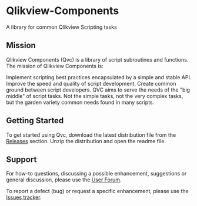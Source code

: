 Qlikview-Components
===================

A library for common Qlikview Scripting tasks

Mission
-------
Qlikview Components (Qvc) is a library of script subroutines and functions. The mission of Qlikview Components is:

Implement scripting best practices encapsulated by a simple and stable API.
Improve the speed and quality of script development.
Create common ground between script developers.
QVC aims to serve the needs of the "big middle" of script tasks. Not the simple tasks, not the very complex tasks, but the garden variety common needs found in many scripts.

Getting Started
---------------
To get started using Qvc, download the latest distribution file from the [Releases](https://github.com/RobWunderlich/Qlikview-Components/releases) section. Unzip the distribution and open the readme file.

Support
-------
For how-to questions, discussing a possible enhancement, suggestions or general discussion, please use the [User Forum](https://groups.google.com/forum/#!forum/qlikview-components-users).

To report a defect (bug) or request a specific enhancement, please use the [Issues tracker](https://github.com/RobWunderlich/Qlikview-Components/issues).
